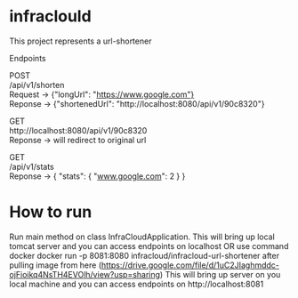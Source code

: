 # infraclould

This project represents a url-shortener

Endpoints <br />

POST <br />
/api/v1/shorten <br />
Request -> {"longUrl": "https://www.google.com"} <br />
Reponse -> {"shortenedUrl": "http://localhost:8080/api/v1/90c8320"} <br />

GET <br />
http://localhost:8080/api/v1/90c8320 <br />
Reponse -> will redirect to original url <br />

GET <br />
/api/v1/stats <br />
Reponse -> {
    "stats": {
        "www.google.com": 2
    }
}

# How to run
Run main method on class InfraCloudApplication. This will bring up local tomcat server and you can access endpoints on localhost
OR
use command docker
docker run -p 8081:8080 infracloud/infracloud-url-shortener after pulling image from here (https://drive.google.com/file/d/1uC2JIaghmddc-ojFioikq4NsTH4EVOlh/view?usp=sharing)
This will bring up server on you local machine and you can access endpoints on http://localhost:8081
